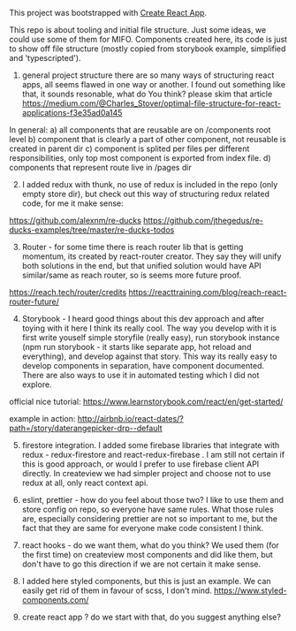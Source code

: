 This project was bootstrapped with [Create React App](https://github.com/facebook/create-react-app).

This repo is about tooling and initial file structure. Just some ideas, we could use some of them for MIFO. Components created here, its code is just to show off file structure (mostly copied from storybook example, simplified and 'typescripted').

1. general project structure
there are so many ways of structuring react apps, all seems flawed in one way or another. I found out something like that, it sounds resonable, what do You think? please skim that article
https://medium.com/@Charles_Stover/optimal-file-structure-for-react-applications-f3e35ad0a145

In general:
a) all components that are reusable are on /components root level
b) component that is clearly a part of other component, not reusable is created in parent dir
c) component is splited per files per different responsibilities, only top most component is exported from index file.
d) components that represent route live in /pages dir

2. I added redux with thunk, no use of redux is included in the repo (only empty store dir), but check out this way of structuring redux related code, for me it make sense:

https://github.com/alexnm/re-ducks
https://github.com/jthegedus/re-ducks-examples/tree/master/re-ducks-todos

3. Router - for some time there is reach router lib that is getting momentum, its created by react-router creator. They say they will unify both solutions in the end, but that unified solution would have API similar/same as reach router, so is seems more future proof.

https://reach.tech/router/credits
https://reacttraining.com/blog/reach-react-router-future/

4. Storybook - I heard good things about this dev approach and after toying with it here I think its really cool. The way you develop with it is first write youself simple storyfile (really easy), run storybook instance (npm run storybook - it starts like separate app, hot reload and everything), and develop against that story. This way its really easy to develop components in separation, have component documented. There are also ways to use it in automated testing which I did not explore.

official nice tutorial:
https://www.learnstorybook.com/react/en/get-started/

example in action:
http://airbnb.io/react-dates/?path=/story/daterangepicker-drp--default

5. firestore integration. I added some firebase libraries that integrate with redux - redux-firestore and  react-redux-firebase . I am still not certain if this is good approach, or would I prefer to use firebase client API directly. In createview we had simpler project and choose not to use redux at all, only react context api. 

6. eslint, prettier - how do you feel about those two? I like to use them and store config on repo, so everyone have same rules. What those rules are, especially considering prettier are not so important to me, but the fact that they are same for everyone make code consistent I think.

7. react hooks - do we want them, what do you think? We used them (for the first time) on createview most components and did like them, but don't have to go this direction if we are not certain it make sense.

8. I added here styled components, but this is just an example. We can easily get rid of them in favour of scss, I don't mind.
https://www.styled-components.com/

9. create react app ? do we start with that, do you suggest anything else?
